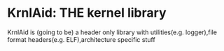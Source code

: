 # KrnlAid: THE kernel library
KrnlAid is (going to be) a header only library with utilities(e.g. logger),file format headers(e.g. ELF),architecture specific stuff